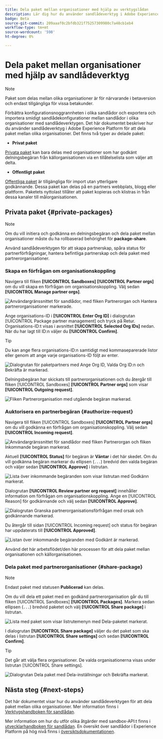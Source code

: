 ```yaml
---
title: Dela paket mellan organisationer med hjälp av verktygslådan
description: Lär dig hur du använder sandlådeverktyg i Adobe Experience Platform för att dela paket mellan olika organisationer.
badge: Beta
source-git-commit: 209aaaf0c2bfdb321f75257309980c7a48cb1eb4
workflow-type: tm+mt
source-wordcount: '598'
ht-degree: 0%

---
```


# Dela paket mellan organisationer med hjälp av sandlådeverktyg

>[!NOTE]
>
>Paket som delas mellan olika organisationer är för närvarande i betaversion och endast tillgängliga för vissa betakunder.

Förbättra konfigurationsnoggrannheten i olika sandlådor och exportera och importera smidigt sandlådekonfigurationer mellan sandlådor i olika organisationer med sandlådeverktygen. Det här dokumentet beskriver hur du använder sandlådeverktyg i Adobe Experience Platform för att dela paket mellan olika organisationer. Det finns två typer av delade paket:

- **Privat paket**

[Privata paket](#private-packages) kan bara delas med organisationer som har godkänt delningsbegäran från källorganisationen via en tillåtelselista som väljer att delta.

- **Offentligt paket**

[Offentliga paket](./sandbox-tooling.md/#export-and-import-an-entire-sandbox) är tillgängliga för import utan ytterligare godkännande. Dessa paket kan delas på en partners webbplats, blogg eller plattform. Paketets nyttolast tillåter att paket kopieras och klistras in från dessa kanaler till målorganisationen.

## Privata paket {#private-packages}

>[!NOTE]
>
>Om du vill initiera och godkänna en delningsbegäran och dela paket mellan organisationer måste du ha rollbaserad behörighet för **package-share**.

Använd sandlådeverktygen för att skapa partnerskap, spåra status för partnerförfrågningar, hantera befintliga partnerskap och dela paket med partnerorganisationer.

### Skapa en förfrågan om organisationskoppling

Navigera till fliken **[!UICONTROL Sandboxes]** **[!UICONTROL Partner orgs]** om du vill skapa en förfrågan om organisationskoppling. Välj sedan **[!UICONTROL Manage partner orgs]**.

![Användargränssnittet för sandlådor, med fliken Partnerorgan och Hantera partnerorganisationer markerade.](../images/ui/sandbox-tooling/private-manage-partner-orgs.png)

Ange organisations-ID i **[!UICONTROL Enter Org ID]** i dialogrutan [!UICONTROL Package partner management] och tryck på Retur. Organisations-ID:t visas i avsnittet **[!UICONTROL Selected Org IDs]** nedan. När du har lagt till ID:n väljer du **[!UICONTROL Confirm]**.

>[!TIP]
>
>Du kan ange flera organisations-ID:n samtidigt med kommaseparerade listor eller genom att ange varje organisations-ID följt av enter.

![Dialogrutan för paketpartners med Ange Org ID, Valda Org ID:n och Bekräfta är markerad.](../images/ui/sandbox-tooling/private-enter-org-id.png)

Delningsbegäran har skickats till partnerorganisationen och du återgår till fliken [!UICONTROL Sandboxes] **[!UICONTROL Partner orgs]** som visar **[!UICONTROL Outgoing request]**.

![Fliken Partnerorganisation med utgående begäran markerad.](../images/ui/sandbox-tooling/private-outgoing-request.png)

### Auktorisera en partnerbegäran {#authorize-request}

Navigera till fliken [!UICONTROL Sandboxes] **[!UICONTROL Partner orgs]** om du vill godkänna en förfrågan om organisationskoppling. Välj sedan **[!UICONTROL Incoming request]**.

![Användargränssnittet för sandlådor med fliken Partnerorgan och fliken Inkommande begäran markerad.](../images/ui/sandbox-tooling/private-authorise-partner-org.png)

Aktuell **[!UICONTROL Status]** för begäran är **Väntar** i det här skedet. Om du vill godkänna begäran markerar du ellipsen (`...`) bredvid den valda begäran och väljer sedan **[!UICONTROL Approve]** i listrutan.

![Lista över inkommande begäranden som visar listrutan med Godkänn markerat.](../images/ui/sandbox-tooling/private-approve-partner-org.png)

Dialogrutan **[!UICONTROL Review partner org request]** innehåller information om förfrågan om organisationskoppling. Ange en [!UICONTROL Reason] för godkännande och välj sedan **[!UICONTROL Approve]**.

![Dialogrutan Granska partnerorganisationsförfrågan med orsak och godkännande markerad.](../images/ui/sandbox-tooling/private-approval-partner-org.png)

Du återgår till sidan [!UICONTROL Incoming request] och status för begäran har uppdaterats till **[!UICONTROL Approved]**.

![Listan över inkommande begäranden med Godkänt är markerad.](../images/ui/sandbox-tooling/private-approved-partner-org.png)

Använd det här arbetsflödet/den här processen för att dela paket mellan organisationen och källorganisationen.

### Dela paket med partnerorganisationer {#share-package}

>[!NOTE]
>
>Endast paket med statusen **Publicerad** kan delas.

Om du vill dela ett paket med en godkänd partnerorganisation går du till fliken [!UICONTROL Sandboxes] **[!UICONTROL Packages]**. Markera sedan ellipsen (`...`) bredvid paketet och välj **[!UICONTROL Share package]** i listrutan.

![Lista med paket som visar listrutemenyn med Dela-paketet markerat.](../images/ui/sandbox-tooling/private-share-package.png)

I dialogrutan **[!UICONTROL Share package]** väljer du det paket som ska delas i listrutan **[!UICONTROL Share settings]** och sedan **[!UICONTROL Confirm]**.

>[!TIP]
>
>Det går att välja flera organisationer. De valda organisationerna visas under listrutan [!UICONTROL Share settings].

![Dialogrutan Dela paket med Dela-inställningar och Bekräfta markerat.](../images/ui/sandbox-tooling/private-share-package-confirm.png)

## Nästa steg {#next-steps}

Det här dokumentet visar hur du använder sandlådeverktygen för att dela paket mellan olika organisationer. Mer information finns i [Verktygshandboken för sandlådan](../ui/sandbox-tooling.md).

Mer information om hur du utför olika åtgärder med sandbox-API:t finns i [utvecklarhandboken för sandlådan](../api/getting-started.md). En översikt över sandlådor i Experience Platform på hög nivå finns i [översiktsdokumentationen](../home.md).
